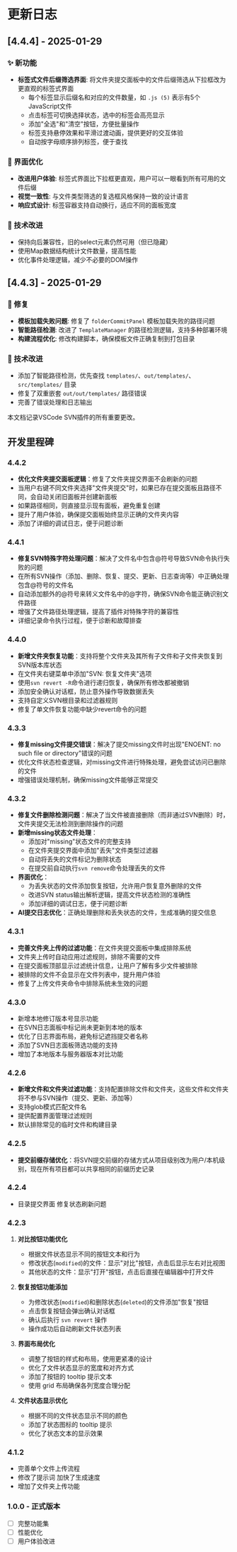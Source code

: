 # 更新日志

## [4.4.4] - 2025-01-29

### ✨ 新功能
- **标签式文件后缀筛选界面**: 将文件夹提交面板中的文件后缀筛选从下拉框改为更直观的标签式界面
  - 每个标签显示后缀名和对应的文件数量，如 `.js (5)` 表示有5个JavaScript文件
  - 点击标签可切换选择状态，选中的标签会高亮显示
  - 添加"全选"和"清空"按钮，方便批量操作
  - 标签支持悬停效果和平滑过渡动画，提供更好的交互体验
  - 自动按字母顺序排列标签，便于查找

### 🎨 界面优化
- **改进用户体验**: 标签式界面比下拉框更直观，用户可以一眼看到所有可用的文件后缀
- **视觉一致性**: 与文件类型筛选的复选框风格保持一致的设计语言
- **响应式设计**: 标签容器支持自动换行，适应不同的面板宽度

### 🔧 技术改进
- 保持向后兼容性，旧的select元素仍然可用（但已隐藏）
- 使用Map数据结构统计文件数量，提高性能
- 优化事件处理逻辑，减少不必要的DOM操作

## [4.4.3] - 2025-01-29

### 🐛 修复
- **模板加载失败问题**: 修复了 `folderCommitPanel` 模板加载失败的路径问题
- **智能路径检测**: 改进了 `TemplateManager` 的路径检测逻辑，支持多种部署环境
- **构建流程优化**: 修改构建脚本，确保模板文件正确复制到打包目录

### 🔧 技术改进
- 添加了智能路径检测，优先查找 `templates/`、`out/templates/`、`src/templates/` 目录
- 修复了双重嵌套 `out/out/templates/` 路径错误
- 完善了错误处理和日志输出

本文档记录VSCode SVN插件的所有重要更改。


## 开发里程碑

### 4.4.2
- **优化文件夹提交面板逻辑**：修复了文件夹提交界面不会刷新的问题
- 当用户右键不同文件夹选择"文件夹提交"时，如果已存在提交面板且路径不同，会自动关闭旧面板并创建新面板
- 如果路径相同，则直接显示现有面板，避免重复创建
- 提升了用户体验，确保提交面板始终显示正确的文件夹内容
- 添加了详细的调试日志，便于问题诊断

### 4.4.1
- **修复SVN特殊字符处理问题**：解决了文件名中包含@符号导致SVN命令执行失败的问题
- 在所有SVN操作（添加、删除、恢复、提交、更新、日志查询等）中正确处理包含@符号的文件名
- 自动添加额外的@符号来转义文件名中的@字符，确保SVN命令能正确识别文件路径
- 增强了文件路径处理逻辑，提高了插件对特殊字符的兼容性
- 详细记录命令执行过程，便于诊断和故障排查

### 4.4.0
- **新增文件夹恢复功能**：支持将整个文件夹及其所有子文件和子文件夹恢复到SVN版本库状态
- 在文件夹右键菜单中添加"SVN: 恢复文件夹"选项
- 使用`svn revert -R`命令进行递归恢复，确保所有修改都被撤销
- 添加安全确认对话框，防止意外操作导致数据丢失
- 支持自定义SVN根目录和过滤器规则
- 修复了单文件恢复功能中缺少revert命令的问题

### 4.3.3
- **修复missing文件提交错误**：解决了提交missing文件时出现"ENOENT: no such file or directory"错误的问题
- 优化文件状态检查逻辑，对missing文件进行特殊处理，避免尝试访问已删除的文件
- 增强错误处理机制，确保missing文件能够正常提交

### 4.3.2
- **修复文件删除检测问题**：解决了当文件被直接删除（而非通过SVN删除）时，文件夹提交无法检测到删除操作的问题
- **新增missing状态文件处理**：
  - 添加对"missing"状态文件的完整支持
  - 在文件夹提交界面中添加"丢失"文件类型过滤器
  - 自动将丢失的文件标记为删除状态
  - 在提交前自动执行`svn remove`命令处理丢失的文件
- **界面优化**：
  - 为丢失状态的文件添加恢复按钮，允许用户恢复意外删除的文件
  - 改进SVN status输出解析逻辑，提高文件状态检测的准确性
  - 添加详细的调试日志，便于问题诊断
- **AI提交日志优化**：正确处理删除和丢失状态的文件，生成准确的提交信息

### 4.3.1
- **完善文件夹上传的过滤功能**：在文件夹提交面板中集成排除系统
- 文件夹上传时自动应用过滤规则，排除不需要的文件
- 在提交面板顶部显示过滤统计信息，让用户了解有多少文件被排除
- 被排除的文件不会显示在文件列表中，提升用户体验
- 修复了上传文件夹命令中排除系统未生效的问题

### 4.3.0
- 新增本地修订版本号显示功能
- 在SVN日志面板中标记尚未更新到本地的版本
- 优化了日志界面布局，避免标记遮挡提交者名称
- 添加了SVN日志面板筛选功能的支持
- 增加了本地版本与服务器版本对比功能

### 4.2.6
   - **新增文件和文件夹过滤功能**：支持配置排除文件和文件夹，这些文件和文件夹将不参与SVN操作（提交、更新、添加等）
   - 支持glob模式匹配文件名
   - 提供配置界面管理过滤规则
   - 默认排除常见的临时文件和构建目录

### 4.2.5
   - **提交前缀存储优化**：将SVN提交前缀的存储方式从项目级别改为用户/本机级别，现在所有项目都可以共享相同的前缀历史记录

### 4.2.4
   - 目录提交界面 修复状态刷新问题

### 4.2.3

1. **对比按钮功能优化**
   - 根据文件状态显示不同的按钮文本和行为
   - 修改状态(`modified`)的文件：显示"对比"按钮，点击后显示左右对比视图
   - 其他状态的文件：显示"打开"按钮，点击后直接在编辑器中打开文件

2. **恢复按钮功能添加**
   - 为修改状态(`modified`)和删除状态(`deleted`)的文件添加"恢复"按钮
   - 点击恢复按钮会弹出确认对话框
   - 确认后执行 `svn revert` 操作
   - 操作成功后自动刷新文件状态列表

3. **界面布局优化**
   - 调整了按钮的样式和布局，使用更紧凑的设计
   - 优化了文件状态显示的宽度和对齐方式
   - 添加了按钮的 tooltip 提示文本
   - 使用 grid 布局确保各列宽度合理分配

4. **文件状态显示优化**
   - 根据不同的文件状态显示不同的颜色
   - 添加了状态图标的 tooltip 提示
   - 优化了状态文本的显示效果


### 4.1.2
- 完善单个文件上传流程
- 修改了提示词 加快了生成速度
- 增加了文件夹上传功能 

### 1.0.0 - 正式版本
- [ ] 完整功能集
- [ ] 性能优化
- [ ] 用户体验改进 